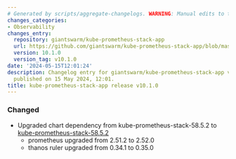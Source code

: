 ```yaml
---
# Generated by scripts/aggregate-changelogs. WARNING: Manual edits to this files will be overwritten.
changes_categories:
- Observability
changes_entry:
  repository: giantswarm/kube-prometheus-stack-app
  url: https://github.com/giantswarm/kube-prometheus-stack-app/blob/master/CHANGELOG.md#1010---2024-05-15
  version: 10.1.0
  version_tag: v10.1.0
date: '2024-05-15T12:01:24'
description: Changelog entry for giantswarm/kube-prometheus-stack-app version 10.1.0,
  published on 15 May 2024, 12:01.
title: kube-prometheus-stack-app release v10.1.0
---
```


### Changed
- Upgraded chart dependency from kube-prometheus-stack-58.5.2 to [kube-prometheus-stack-58.5.2](https://github.com/prometheus-community/helm-charts/releases/tag/kube-prometheus-stack-58.5.2)
  - prometheus upgraded from 2.51.2 to 2.52.0
  - thanos ruler upgraded from 0.34.1 to 0.35.0
